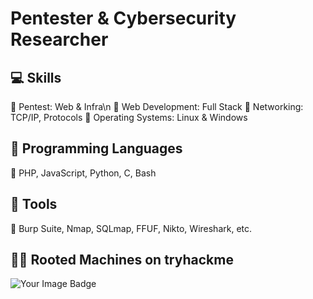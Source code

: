 # Pentester & Cybersecurity Researcher
## 💻 Skills
🔹 Pentest: Web & Infra\n
🔹 Web Development: Full Stack
🔹 Networking: TCP/IP, Protocols
🔹 Operating Systems: Linux & Windows

## 📝 Programming Languages
🔹 PHP, JavaScript, Python, C, Bash

## 🔨 Tools
🔹 Burp Suite, Nmap, SQLmap, FFUF, Nikto, Wireshark, etc.

## 👨‍💻 Rooted Machines on tryhackme
<img src="https://tryhackme-badges.s3.amazonaws.com/lsbxa.png" alt="Your Image Badge" />
